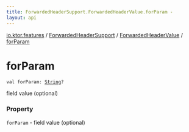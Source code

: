 ```yaml
---
title: ForwardedHeaderSupport.ForwardedHeaderValue.forParam - 
layout: api
---
```


<div class='api-docs-breadcrumbs'><a href="../../index.html">io.ktor.features</a> / <a href="../index.html">ForwardedHeaderSupport</a> / <a href="index.html">ForwardedHeaderValue</a> / <a href="./for-param.html">forParam</a></div>

# forParam

<div class="signature"><code><span class="keyword">val </span><span class="identifier">forParam</span><span class="symbol">: </span><a href="https://kotlinlang.org/api/latest/jvm/stdlib/kotlin/-string/index.html"><span class="identifier">String</span></a><span class="symbol">?</span></code></div>

field value (optional)

### Property

<code>forParam</code> - field value (optional)